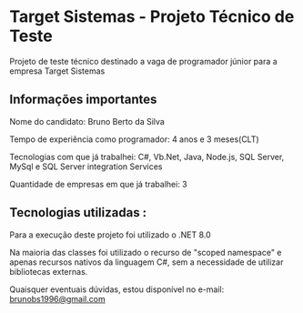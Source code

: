# Target Sistemas - Projeto Técnico de Teste

Projeto de teste técnico destinado a vaga de programador júnior para a empresa Target Sistemas




## Informações importantes

Nome do candidato: Bruno Berto da Silva

Tempo de experiência como programador: 4 anos e 3 meses(CLT)

Tecnologias com que já trabalhei: C#, Vb.Net, Java, Node.js, SQL Server, MySql e SQL Server integration Services

Quantidade de empresas em que já trabalhei: 3
## Tecnologias utilizadas : 

Para a execução deste projeto foi utilizado o .NET 8.0

Na  maioria das classes foi utilizado o recurso de "scoped namespace" e apenas recursos nativos da linguagem C#, sem a necessidade de utilizar bibliotecas externas.

Quaisquer eventuais dúvidas, estou disponível no e-mail: brunobs1996@gmail.com
